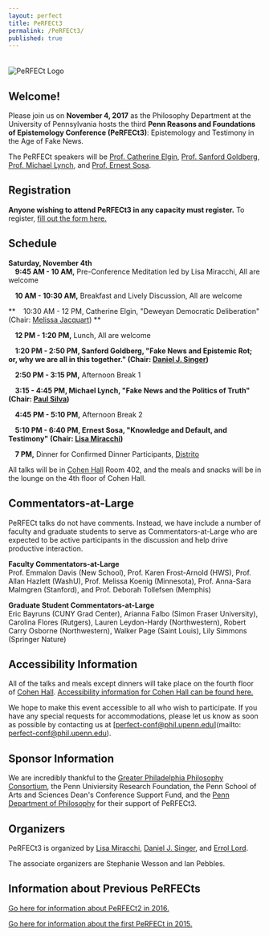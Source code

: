 ```yaml
---
layout: perfect
title: PeRFECt3
permalink: /PeRFECt3/
published: true
---
```

<img src="http://www.danieljsinger.com/images/PeRFECt3.png" alt="PeRFECt Logo" style="margin:20px 0px 0px">

## Welcome!

Please join us on **November 4, 2017** as the Philosophy Department at the University of Pennsylvania hosts the third **Penn Reasons and Foundations of Epistemology Conference (PeRFECt3)**: Epistemology and Testimony in the Age of Fake News.

The PeRFECt speakers will be [Prof. Catherine Elgin](http://elgin.harvard.edu/), [Prof. Sanford Goldberg](http://www.philosophy.northwestern.edu/people/continuing-faculty/goldberg-sanford.html), [Prof. Michael Lynch](http://michael-lynch.philosophy.uconn.edu/), and [Prof. Ernest Sosa](http://www.ernestsosa.com/). 


## Registration
**Anyone wishing to attend PeRFECt3 in any capacity must register.**  To register, [fill out the form here.](https://goo.gl/forms/dkfK8SyWV2qill8z1)


## Schedule
**Saturday, November 4th**  
**&nbsp;&nbsp;&nbsp;&nbsp;9:45 AM - 10 AM,** Pre-Conference Meditation led by Lisa Miracchi, All are welcome

**&nbsp;&nbsp;&nbsp;&nbsp;10 AM - 10:30 AM,** Breakfast and Lively Discussion, All are welcome

**&nbsp;&nbsp;&nbsp;&nbsp;10:30 AM - 12 PM, Catherine Elgin, "Deweyan Democratic Deliberation" (Chair: [Melissa Jacquart](http://www.melissajacquart.com)) **

**&nbsp;&nbsp;&nbsp;&nbsp;12 PM - 1:20 PM,** Lunch, All are welcome

**&nbsp;&nbsp;&nbsp;&nbsp;1:20 PM - 2:50 PM, Sanford Goldberg, "Fake News and Epistemic Rot; or, why we are all in this together." (Chair: [Daniel J. Singer](http://www.danieljsinger.com))**
 
**&nbsp;&nbsp;&nbsp;&nbsp;2:50 PM - 3:15 PM,** Afternoon Break 1  

**&nbsp;&nbsp;&nbsp;&nbsp;3:15 - 4:45 PM, Michael Lynch, "Fake News and the Politics of Truth" (Chair: [Paul Silva](https://paulsilvajr.com/))**  

**&nbsp;&nbsp;&nbsp;&nbsp;4:45 PM - 5:10 PM,** Afternoon Break 2  

**&nbsp;&nbsp;&nbsp;&nbsp;5:10 PM - 6:40 PM, Ernest Sosa, "Knowledge and Default, and Testimony" (Chair: [Lisa Miracchi](http://www.lisamiracchi.com/))**   

**&nbsp;&nbsp;&nbsp;&nbsp;7 PM,** Dinner for Confirmed Dinner Participants, [Distrito](http://philadelphia.distritorestaurant.com/)

All talks will be in [Cohen Hall](http://www.facilities.upenn.edu/maps/locations/cohen-hall-claudia) Room 402, and the meals and snacks will be in the lounge on the 4th floor of Cohen Hall.

## Commentators-at-Large
PeRFECt talks do not have comments.  Instead, we have include a number of faculty and graduate students to serve as Commentators-at-Large who are expected to be active participants in the discussion and help drive productive interaction.

**Faculty Commentators-at-Large**  
Prof. Emmalon Davis (New School), Prof. Karen Frost-Arnold (HWS), Prof. Allan Hazlett (WashU), Prof. Melissa Koenig (Minnesota), Prof. Anna-Sara Malmgren (Stanford), and Prof. Deborah Tollefsen (Memphis)

**Graduate Student Commentators-at-Large**  
Eric Bayruns (CUNY Grad Center), Arianna Falbo (Simon Fraser University), Carolina Flores (Rutgers), Lauren Leydon-Hardy (Northwestern), Robert Carry Osborne (Northwestern), Walker Page (Saint Louis), Lily Simmons (Springer Nature)

## Accessibility Information
All of the talks and meals except dinners will take place on the fourth floor of [Cohen Hall](http://www.facilities.upenn.edu/maps/locations/cohen-hall-claudia).  [Accessibility information for Cohen Hall can be found here.](http://www.facilities.upenn.edu/sites/default/files/pennaccess/PA0310-CohenHall.pdf)

We hope to make this event accessible to all who wish to participate.  If you have any special requests for accommodations, please let us know as soon as possible by contacting us at [perfect-conf@phil.upenn.edu](mailto: perfect-conf@phil.upenn.edu).

## Sponsor Information
We are incredibly thankful to the [Greater Philadelphia Philosophy Consortium](http://www.thegppc.org/), the Penn Univiersity Research Foundation, the Penn School of Arts and Sciences Dean's Conference Support Fund, and the [Penn Department of Philosophy](https://philosophy.sas.upenn.edu/) for their support of PeRFECt3.

## Organizers
PeRFECt3 is organized by [Lisa Miracchi](http://www.lisamiracchi.com), [Daniel J. Singer](http://www.danieljsinger.com/), and [Errol Lord](http://www.errol-lord.com/).

The associate organizers are Stephanie Wesson and Ian Pebbles.

## Information about Previous PeRFECts
[Go here for information about PeRFECt2 in 2016.](http://www.danieljsinger.com/PeRFECt2/)

[Go here for information about the first PeRFECt in 2015.](http://www.phil.upenn.edu/~singerd/PeRFECt15.html)
